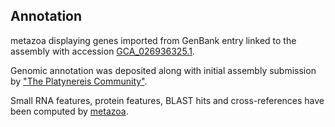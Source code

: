 **Annotation**
----------

metazoa displaying genes imported from GenBank entry linked to the assembly with accession [GCA\_026936325.1](http://www.ebi.ac.uk/ena/data/view/GCA_026936325.1).

Genomic annotation was deposited along with initial assembly submission by ["The Platynereis Community"](URL_GOES_HERE).

Small RNA features, protein features, BLAST hits and cross-references have been
computed by [metazoa](https://metazoa.ensembl.org/info/genome/annotation/index.html).
